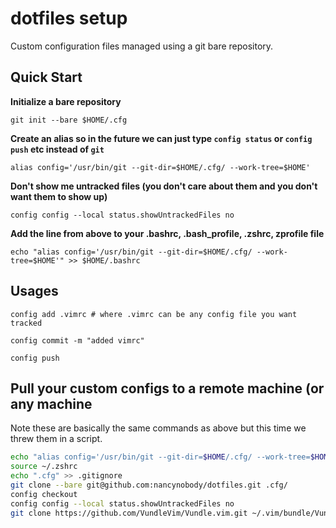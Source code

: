 # dotfiles setup

Custom configuration files managed using a git bare repository.


## Quick Start 

**Initialize a bare repository**

`git init --bare $HOME/.cfg`

**Create an alias so in the future we can just type `config status` or `config push` etc instead of `git`**

`alias config='/usr/bin/git --git-dir=$HOME/.cfg/ --work-tree=$HOME'`

**Don't show me untracked files (you don't care about them and you don't want them to show up)**

`config config --local status.showUntrackedFiles no`

**Add the line from above to your .bashrc, .bash_profile, .zshrc, zprofile file**

`echo "alias config='/usr/bin/git --git-dir=$HOME/.cfg/ --work-tree=$HOME'" >> $HOME/.bashrc`

## Usages

`config add .vimrc # where .vimrc can be any config file you want tracked`

`config commit -m "added vimrc"`

`config push`

## Pull your custom configs to a remote machine (or any machine

Note these are basically the same commands as above but this time we threw them in a script.

```bash
echo "alias config='/usr/bin/git --git-dir=$HOME/.cfg/ --work-tree=$HOME'" >> ~/.zshrc
source ~/.zshrc
echo ".cfg" >> .gitignore
git clone --bare git@github.com:nancynobody/dotfiles.git .cfg/
config checkout
config config --local status.showUntrackedFiles no
git clone https://github.com/VundleVim/Vundle.vim.git ~/.vim/bundle/Vundle.vim
```
